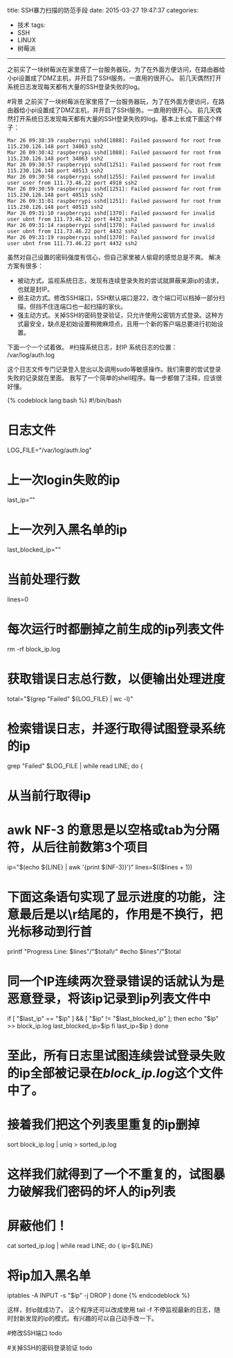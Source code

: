 title: SSH暴力扫描的防范手段
date: 2015-03-27 19:47:37
categories:
- 技术
tags:
- SSH
- LINUX
- 树莓派
---
之前买了一块树莓派在家里搭了一台服务器玩，为了在外面方便访问，在路由器给小pi设置成了DMZ主机，并开启了SSH服务。一直用的很开心。
前几天偶然打开系统日志发现每天都有大量的SSH登录失败的log。
<!-- more -->
#背景
之前买了一块树莓派在家里搭了一台服务器玩，为了在外面方便访问，在路由器给小pi设置成了DMZ主机，并开启了SSH服务。一直用的很开心。
前几天偶然打开系统日志发现每天都有大量的SSH登录失败的log。基本上长成下面这个样子：
```
Mar 26 09:30:39 raspberrypi sshd[1088]: Failed password for root from 115.230.126.148 port 34063 ssh2
Mar 26 09:30:42 raspberrypi sshd[1088]: Failed password for root from 115.230.126.148 port 34063 ssh2
Mar 26 09:30:57 raspberrypi sshd[1251]: Failed password for root from 115.230.126.148 port 40513 ssh2
Mar 26 09:30:58 raspberrypi sshd[1255]: Failed password for invalid user user from 111.73.46.22 port 4918 ssh2
Mar 26 09:30:59 raspberrypi sshd[1251]: Failed password for root from 115.230.126.148 port 40513 ssh2
Mar 26 09:31:01 raspberrypi sshd[1251]: Failed password for root from 115.230.126.148 port 40513 ssh2
Mar 26 09:31:10 raspberrypi sshd[1370]: Failed password for invalid user ubnt from 111.73.46.22 port 4432 ssh2
Mar 26 09:31:14 raspberrypi sshd[1370]: Failed password for invalid user ubnt from 111.73.46.22 port 4432 ssh2
Mar 26 09:31:19 raspberrypi sshd[1370]: Failed password for invalid user ubnt from 111.73.46.22 port 4432 ssh2
```
虽然对自己设置的密码强度有信心，但自己家里被人偷窥的感觉总是不爽。
解决方案有很多：
- 被动方式。监视系统日志，发现有连续登录失败的尝试就屏蔽来源ip的请求，也就是封IP。
- 弱主动方式。修改SSH端口，SSH默认端口是22，改个端口可以档掉一部分扫描，但挡不住连端口也一起扫描的家伙。
- 强主动方式。关掉SSH的密码登录验证，只允许使用公密钥方式登录。这种方式最安全，缺点是初始设置稍微麻烦点，且用一个新的客户端总要进行初始设置。

下面一个一个试着做。
#扫描系统日志，封IP
系统日志的位置：
/var/log/auth.log

这个日志文件专门记录登入登出以及调用sudo等敏感操作。我们需要的尝试登录失败的记录就在里面。
我写了一个简单的shell程序。每一步都做了注释，应该很好懂。

{% codeblock lang:bash %}
#!/bin/bash

# 日志文件
LOG_FILE="/var/log/auth.log"

# 上一次login失败的ip
last_ip=""

# 上一次列入黑名单的ip
last_blocked_ip=""

# 当前处理行数
lines=0

# 每次运行时都删掉之前生成的ip列表文件
rm -rf block_ip.log

# 获取错误日志总行数，以便输出处理进度
total="$(grep "Failed" ${LOG_FILE} | wc -l)"

# 检索错误日志，并逐行取得试图登录系统的ip
grep "Failed" $LOG_FILE | while read LINE; do
{
  # 从当前行取得ip
  # awk NF-3 的意思是以空格或tab为分隔符，从后往前数第3个项目
  ip="$(echo ${LINE} | awk '{print $(NF-3)}')"
  lines=$(($lines + 1))
  
  # 下面这条语句实现了显示进度的功能，注意最后是以\r结尾的，作用是不换行，把光标移动到行首
  printf "Progress Line: $lines"/"$total\r"
  #echo $lines"/"$total

  # 同一个IP连续两次登录错误的话就认为是恶意登录，将该ip记录到ip列表文件中
  if [ "$last_ip" == "$ip" ] && [ "$ip" != "$last_blocked_ip"   ]; then
    echo "$ip" >> block_ip.log
    last_blocked_ip=$ip
  fi
  last_ip=$ip
}
done

# 至此，所有日志里试图连续尝试登录失败的ip全部被记录在*block_ip.log*这个文件中了。
# 接着我们把这个列表里重复的ip删掉
sort block_ip.log | uniq > sorted_ip.log

# 这样我们就得到了一个不重复的，试图暴力破解我们密码的坏人的ip列表
# 屏蔽他们！
cat sorted_ip.log | while read LINE; do
{
  ip=${LINE}
  # 将ip加入黑名单
  iptables -A INPUT -s "$ip" -j DROP
}
done
{% endcodeblock %}

这样，封ip就成功了。
这个程序还可以改成使用 tail -f 不停监视最新的日志，随时封新发现的ip的模式。有兴趣的可以自己动手改一下。

#修改SSH端口
todo

#关掉SSH的密码登录验证
todo